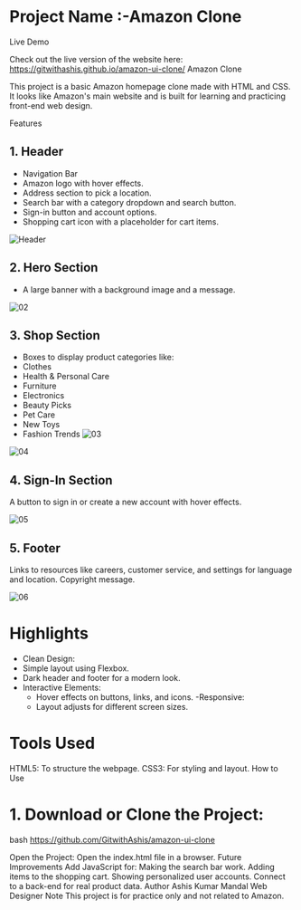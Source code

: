 # Project Name :-Amazon Clone 


Live Demo

Check out the live version of the website here: https://gitwithashis.github.io/amazon-ui-clone/
Amazon Clone

This project is a basic Amazon homepage clone  made with HTML and CSS. It looks like Amazon's main website and is built for learning and practicing front-end web design.

Features

## 1. Header
  - Navigation Bar
  - Amazon logo with hover effects.
  - Address section to pick a location.
  - Search bar with a category dropdown and search button.
  - Sign-in button and account options.
  - Shopping cart icon with a placeholder for cart items.

![Header](https://github.com/user-attachments/assets/26b41273-0f60-4e00-950a-a45136602fae)

## 2. Hero Section
- A large banner with a background image and a message.

![02](https://github.com/user-attachments/assets/8af3acb4-15a5-4b25-a5d7-71c02fb905c5)

## 3. Shop Section
  - Boxes to display product categories like:
  - Clothes
  - Health & Personal Care
  - Furniture
  - Electronics
  - Beauty Picks
  - Pet Care
  - New Toys
  - Fashion Trends
![03](https://github.com/user-attachments/assets/630bf496-095a-4df6-b6ae-862f0394c1c0)

![04](https://github.com/user-attachments/assets/30f67f74-7a1d-49cd-a19b-6923329974f6)

## 4. Sign-In Section
A button to sign in or create a new account with hover effects.

![05](https://github.com/user-attachments/assets/4c01a80f-42c9-4336-917b-b0797a9ec882)

## 5. Footer
Links to resources like careers, customer service, and settings for language and location.
 Copyright message.

![06](https://github.com/user-attachments/assets/73540833-b08d-4330-bd28-f28a5443bc36)

# Highlights

  - Clean Design:
  - Simple layout using Flexbox.
  - Dark header and footer for a modern look.
- Interactive Elements:
  - Hover effects on buttons, links, and icons.
 -Responsive:
  - Layout adjusts for different screen sizes.

#  Tools Used

HTML5: To structure the webpage.
CSS3: For styling and layout.
How to Use

# 1. Download or Clone the Project:
   bash
   https://github.com/GitwithAshis/amazon-ui-clone

Open the Project: Open the index.html file in a browser.
Future Improvements
Add JavaScript for:
Making the search bar work.
Adding items to the shopping cart.
Showing personalized user accounts.
Connect to a back-end for real product data.
Author
Ashis Kumar Mandal
 Web Designer
Note
This project is for practice only and not related to Amazon.
